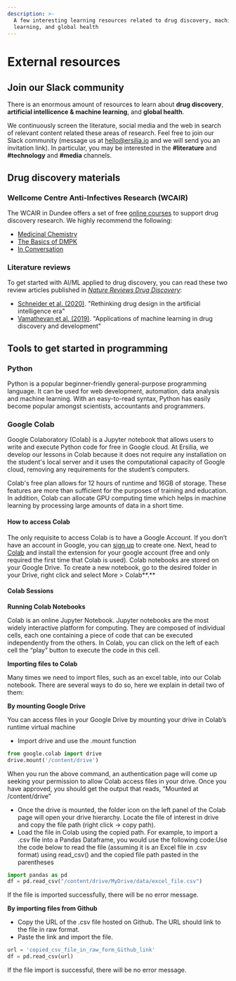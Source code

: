 ```yaml
---
description: >-
  A few interesting learning resources related to drug discovery, machine
  learning, and global health
---
```


# External resources

## Join our Slack community

There is an enormous amount of resources to learn about **drug discovery**, **artificial intellicence & machine learning**, and **global health**.

We continuously screen the literature, social media and the web in search of relevant content related these areas of research. Feel free to join our Slack community (message us at [hello@ersilia.io](mailto:hello@ersilia.io) and we will send you an invitation link). In particular, you may be interested in the **#literature** and **#technology** and **#media** channels.

## Drug discovery materials

### Wellcome Centre Anti-Infectives Research (WCAIR)

The WCAIR in Dundee offers a set of free [online courses](https://wcair.dundee.ac.uk/training/training-resources/) to support drug discovery research. We highly recommend the following:

* [Medicinal Chemistry](https://wcair.dundee.ac.uk/training/training-resources/medchem/)
* [The Basics of DMPK](https://wcair.dundee.ac.uk/training/training-resources/basicsofdmpk/)
* [In Conversation](https://wcair.dundee.ac.uk/training/training-resources/in-conversation-with/)

### Literature reviews

To get started with AI/ML applied to drug discovery, you can read these two review articles published in [_Nature Reviews Drug Discovery_](https://www.nature.com/nrd/):

* [Schneider et al. (2020)](https://www.nature.com/articles/s41573-019-0050-3). "Rethinking drug design in the artificial intelligence era"
* [Vamathevan et al. (2019)](https://www.nature.com/articles/s41573-019-0024-5). "Applications of machine learning in drug discovery and development"

## Tools to get started in programming

### **Python**&#x20;

Python is a popular beginner-friendly general-purpose programming language. It can be used for web development, automation, data analysis and machine learning. With an easy-to-read syntax, Python has easily become popular amongst scientists, accountants and programmers.

### **Google Colab**&#x20;

Google Colaboratory (Colab) is a Jupyter notebook that allows users to write and execute Python code for free in Google cloud. At Ersilia, we develop our lessons in Colab because it does not require any installation on the student's local server and it uses the computational capacity of Google cloud, removing any requirements for the student’s computers.

Colab's free plan allows for 12 hours of runtime and 16GB of storage. These features are more than sufficient for the purposes of training and education. In addition, Colab can allocate GPU computing time which helps in machine learning by processing large amounts of data in a short time.

#### **How to access Colab**

The only requisite to access Colab is to have a Google Account. If you don’t have an account in Google, you can [sign up](https://accounts.google.com/) to create one. Next, head to [Colab](https://colab.research.google.com/) and install the extension for your google account (free and only required the first time that Colab is used). Colab notebooks are stored on your Google Drive. To create a new notebook, go to the desired folder in your Drive, right click and select More > Colab**.**

#### **Colab Sessions**&#x20;

**Running Colab Notebooks**&#x20;

Colab is an online Jupyter Notebook. Jupyter notebooks are the most widely interactive platform for computing. They are composed of individual cells, each one containing a piece of code that can be executed independently from the others. In Colab, you can click on the left of each cell the “play” button to execute the code in this cell.

**Importing files to Colab**&#x20;

Many times we need to import files, such as an excel table, into our Colab notebook. There are several ways to do so, here we explain in detail two of them:

**By mounting Google Drive**

You can access files in your Google Drive by mounting your drive in Colab’s runtime virtual machine

* Import drive and use the .mount function

```python
from google.colab import drive
drive.mount('/content/drive')
```

When you run the above command, an authentication page will come up seeking your permission to allow Colab access files in your drive. Once you have approved, you should get the output that reads, “Mounted at /content/drive”

* Once the drive is mounted, the folder icon on the left panel of the Colab page will open your drive hierarchy. Locate the file of interest in drive and copy the file path (right click → copy path).
* Load the file in Colab using the copied path. For example, to import a .csv file into a Pandas Dataframe, you would use the following code:Use the code below to read the file (assuming it is an Excel file in .csv format) using read\_csv() and the copied file path pasted in the parentheses

```python
import pandas as pd
df = pd.read_csv("/content/drive/MyDrive/data/excel_file.csv")
```

If the file is imported successfully, there will be no error message.

**By importing files from Github**

* Copy the URL of the .csv file hosted on Github. The URL should link to the file in raw format.&#x20;
* Paste the link and import the file.

```python
url = 'copied_csv_file_in_raw_form_Github_link'
df = pd.read_csv(url)
```

If the file import is successful, there will be no error message.

